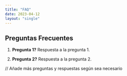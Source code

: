 ```yaml
---
title: "FAQ"
date: 2023-04-12
layout: "single"
---
```



## Preguntas Frecuentes

1. **Pregunta 1?**
Respuesta a la pregunta 1.

2. **Pregunta 2?**
Respuesta a la pregunta 2.

// Añade más preguntas y respuestas según sea necesario
